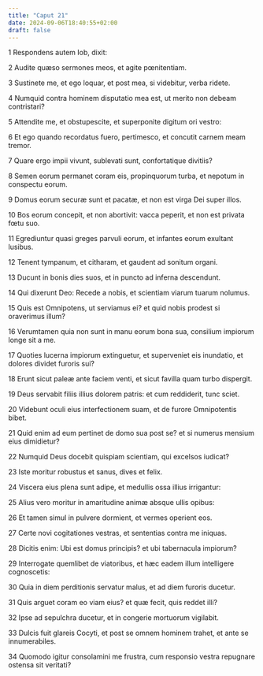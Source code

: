 ```yaml
---
title: "Caput 21"
date: 2024-09-06T18:40:55+02:00
draft: false
---
```




1 Respondens autem Iob, dixit:

2 Audite quæso sermones meos, et agite pœnitentiam.

3 Sustinete me, et ego loquar, et post mea, si videbitur, verba ridete.

4 Numquid contra hominem disputatio mea est, ut merito non debeam contristari?

5 Attendite me, et obstupescite, et superponite digitum ori vestro:

6 Et ego quando recordatus fuero, pertimesco, et concutit carnem meam tremor.

7 Quare ergo impii vivunt, sublevati sunt, confortatique divitiis?

8 Semen eorum permanet coram eis, propinquorum turba, et nepotum in conspectu eorum.

9 Domus eorum securæ sunt et pacatæ, et non est virga Dei super illos.

10 Bos eorum concepit, et non abortivit: vacca peperit, et non est privata fœtu suo.

11 Egrediuntur quasi greges parvuli eorum, et infantes eorum exultant lusibus.

12 Tenent tympanum, et citharam, et gaudent ad sonitum organi.

13 Ducunt in bonis dies suos, et in puncto ad inferna descendunt.

14 Qui dixerunt Deo: Recede a nobis, et scientiam viarum tuarum nolumus.

15 Quis est Omnipotens, ut serviamus ei? et quid nobis prodest si oraverimus illum?

16 Verumtamen quia non sunt in manu eorum bona sua, consilium impiorum longe sit a me.

17 Quoties lucerna impiorum extinguetur, et superveniet eis inundatio, et dolores dividet furoris sui?

18 Erunt sicut paleæ ante faciem venti, et sicut favilla quam turbo dispergit.

19 Deus servabit filiis illius dolorem patris: et cum reddiderit, tunc sciet.

20 Videbunt oculi eius interfectionem suam, et de furore Omnipotentis bibet.

21 Quid enim ad eum pertinet de domo sua post se? et si numerus mensium eius dimidietur?

22 Numquid Deus docebit quispiam scientiam, qui excelsos iudicat?

23 Iste moritur robustus et sanus, dives et felix.

24 Viscera eius plena sunt adipe, et medullis ossa illius irrigantur:

25 Alius vero moritur in amaritudine animæ absque ullis opibus:

26 Et tamen simul in pulvere dormient, et vermes operient eos.

27 Certe novi cogitationes vestras, et sententias contra me iniquas.

28 Dicitis enim: Ubi est domus principis? et ubi tabernacula impiorum?

29 Interrogate quemlibet de viatoribus, et hæc eadem illum intelligere cognoscetis:

30 Quia in diem perditionis servatur malus, et ad diem furoris ducetur.

31 Quis arguet coram eo viam eius? et quæ fecit, quis reddet illi?

32 Ipse ad sepulchra ducetur, et in congerie mortuorum vigilabit.

33 Dulcis fuit glareis Cocyti, et post se omnem hominem trahet, et ante se innumerabiles.

34 Quomodo igitur consolamini me frustra, cum responsio vestra repugnare ostensa sit veritati?

